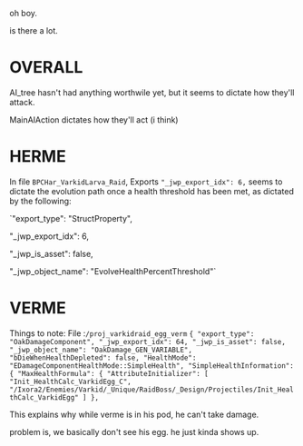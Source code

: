 oh boy.

is there a lot.

#

# OVERALL

AI_tree hasn't had anything worthwile yet, but it seems to dictate how they'll attack.

MainAIAction dictates how they'll act (i think)

# HERME

In file `BPCHar_VarkidLarva_Raid`, Exports `"_jwp_export_idx": 6,` seems to dictate the evolution path once a health threshold has been met, as dictated by the following:


`"export_type": "StructProperty",

"_jwp_export_idx": 6,
    
"_jwp_is_asset": false,
    
"_jwp_object_name": "EvolveHealthPercentThreshold"`




#

# VERME

Things to note:
File :`/proj_varkidraid_egg_verm`
`
  {
    "export_type": "OakDamageComponent",
    "_jwp_export_idx": 64,
    "_jwp_is_asset": false,
    "_jwp_object_name": "OakDamage_GEN_VARIABLE",
    "bDieWhenHealthDepleted": false,
    "HealthMode": "EDamageComponentHealthMode::SimpleHealth",
    "SimpleHealthInformation": {
      "MaxHealthFormula": {
        "AttributeInitializer": [
          "Init_HealthCalc_VarkidEgg_C",
          "/Ixora2/Enemies/Varkid/_Unique/RaidBoss/_Design/Projectiles/Init_HealthCalc_VarkidEgg"
        ]
      },
`

This explains why while verme is in his pod, he can't take damage. 

problem is, we basically don't see his egg. he just kinda shows up. 
